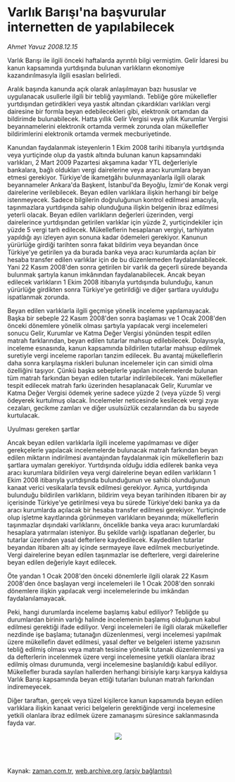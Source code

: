 # Varlık Barışı'na başvurular internetten de yapılabilecek

*Ahmet  Yavuz 2008.12.15*

<td class="columnist-detail">
<p>Varlık Barışı ile ilgili önceki haftalarda ayrıntılı bilgi vermiştim. Gelir İdaresi bu kanun kapsamında yurtdışında bulunan varlıkların ekonomiye kazandırılmasıyla ilgili esasları belirledi.</p>
<p>
<div id="haberMetinDiv">
<p>Aralık başında kanunda açık olarak anlaşılmayan bazı hususlar ve uygulanacak usullerle ilgili bir tebliğ yayımlandı. Tebliğe göre mükellefler yurtdışından getirdikleri veya yastık altından çıkardıkları varlıkları vergi dairesine bir formla beyan edebilecekleri gibi, elektronik ortamdan da bildirimde bulunabilecek. Hatta yıllık Gelir Vergisi veya yıllık Kurumlar Vergisi beyannamelerini elektronik ortamda vermek zorunda olan mükellefler bildirimlerini elektronik ortamda vermek mecburiyetinde. 
<p> Kanundan faydalanmak isteyenlerin 1 Ekim 2008 tarihi itibarıyla yurtdışında veya yurtiçinde olup da yastık altında bulunan kanun kapsamındaki varlıkları, 2 Mart 2009 Pazartesi akşamına kadar YTL değerleriyle bankalara, bağlı oldukları vergi dairelerine veya aracı kurumlara beyan etmesi gerekiyor. Türkiye'de ikametgâhı bulunmayanlarla ilgili olarak beyannameler Ankara'da Başkent, İstanbul'da Beyoğlu, İzmir'de Konak vergi dairelerine verilebilecek. Beyan edilen varlıklara ilişkin herhangi bir belge istenmeyecek. Sadece bilgilerin doğruluğunun kontrol edilmesi amacıyla, taşınmazlara yurtdışında sahip olunduğuna ilişkin belgenin ibraz edilmesi yeterli olacak. Beyan edilen varlıkların değerleri üzerinden, vergi dairelerince yurtdışından getirilen varlıklar için yüzde 2, yurtiçindekiler için yüzde 5 vergi tarh edilecek. Mükelleflerin hesaplanan vergiyi, tarhiyatın yapıldığı ayı izleyen ayın sonuna kadar ödemeleri gerekiyor. Kanunun yürürlüğe girdiği tarihten sonra fakat bildirim veya beyandan önce Türkiye'ye getirilen ya da burada banka veya aracı kurumlarda açılan bir hesaba transfer edilen varlıklar için de bu düzenlemeden faydalanılabilecek. Yani 22 Kasım 2008'den sonra getirilen bir varlık da geçerli sürede beyanda bulunmak şartıyla kanun imkânından faydalanabilecek. Ancak beyan edilecek varlıkların 1 Ekim 2008 itibarıyla yurtdışında bulunduğu, kanun yürürlüğe girdikten sonra Türkiye'ye getirildiği ve diğer şartlara uyulduğu ispatlanmak zorunda. 
<p> Beyan edilen varlıklarla ilgili geçmişe yönelik inceleme yapılamayacak. Başka bir sebeple 22 Kasım 2008'den sonra başlaması ve 1 Ocak 2008'den önceki dönemlere yönelik olması şartıyla yapılacak vergi incelemeleri sonucu Gelir, Kurumlar ve Katma Değer Vergisi yönünden tespit edilen matrah farklarından, beyan edilen tutarlar mahsup edilebilecek. Dolayısıyla, inceleme esnasında, kanun kapsamında bildirilen tutarlar mahsup edilmek suretiyle vergi inceleme raporları tanzim edilecek. Bu avantaj mükelleflerin daha sonra karşılaşma riskleri bulunan incelemeler için can simidi olma özelliğini taşıyor. Çünkü başka sebeplerle yapılan incelemelerde bulunan tüm matrah farkından beyan edilen tutarlar indirilebilecek. Yani mükellefler tespit edilecek matrah farkı üzerinden hesaplanacak Gelir, Kurumlar ve Katma Değer Vergisi ödemek yerine sadece yüzde 2 (veya yüzde 5) vergi ödeyerek kurtulmuş olacak. İncelemeler neticesinde kesilecek vergi zıyaı cezaları, gecikme zamları ve diğer usulsüzlük cezalarından da bu sayede kurtulacak. 
<p>Uyulması gereken şartlar
<p>Ancak beyan edilen varlıklarla ilgili inceleme yapılmaması ve diğer gerekçelerle yapılacak incelemelerde bulunacak matrah farkından beyan edilen miktarın indirilmesi avantajından faydalanmak için mükelleflerin bazı şartlara uymaları gerekiyor. Yurtdışında olduğu iddia edilerek banka veya aracı kurumlara bildirilen veya vergi dairelerine beyan edilen varlıkların 1 Ekim 2008 itibarıyla yurtdışında bulunduğunun ve sahibi olunduğunun kanaat verici vesikalarla tevsik edilmesi gerekiyor. Ayrıca, yurtdışında bulunduğu bildirilen varlıkların, bildirim veya beyan tarihinden itibaren bir ay içerisinde Türkiye'ye getirilmesi veya bu sürede Türkiye'deki banka ya da aracı kurumlarda açılacak bir hesaba transfer edilmesi gerekiyor. Yurtiçinde olup işletme kayıtlarında görünmeyen varlıkların beyanında; mükelleflerin taşınmazlar dışındaki varlıklarını, öncelikle banka veya aracı kurumlardaki hesaplara yatırmaları isteniyor. Bu şekilde varlığı ispatlanan değerler, bu tutarlar üzerinden yasal defterlere kaydedilecek. Kaydedilen tutarlar beyandan itibaren altı ay içinde sermayeye ilave edilmek mecburiyetinde. Vergi dairelerine beyan edilen taşınmazlar ise defterlere, vergi dairelerine beyan edilen değeriyle kayıt edilecek. 
<p> Öte yandan 1 Ocak 2008'den önceki dönemlerle ilgili olarak 22 Kasım 2008'den önce başlayan vergi incelemeleri ile 1 Ocak 2008'den sonraki dönemlere ilişkin yapılacak vergi incelemelerinde bu imkândan faydalanılamayacak.
<p> Peki, hangi durumlarda inceleme başlamış kabul ediliyor? Tebliğde şu durumlardan birinin varlığı halinde incelemenin başlamış olduğunun kabul edilmesi gerektiği ifade ediliyor. Vergi incelemeleri ile ilgili olarak mükellefler nezdinde işe başlama; tutanağın düzenlenmesi, vergi incelemesi yapılmak üzere mükellefin davet edilmesi, yasal defter ve belgeleri isteme yazısının tebliğ edilmiş olması veya matrah tesisine yönelik tutanak düzenlenmesi ya da defterlerin incelenmek üzere vergi incelemesine yetkili olanlara ibraz edilmiş olması durumunda, vergi incelemesine başlanıldığı kabul ediliyor. Mükellefler burada sayılan hallerden herhangi birisiyle karşı karşıya kaldıysa Varlık Barışı kapsamında beyan ettiği tutarları bulunan matrah farkından indiremeyecek. 
<p> Diğer taraftan, gerçek veya tüzel kişilerce kanun kapsamında beyan edilen varlıklara ilişkin kanaat verici belgelerin gerektiğinde vergi incelemesine yetkili olanlara ibraz edilmek üzere zamanaşımı süresince saklanmasında fayda var.
<p>
<p align="center"><img border="0" src="http://web.archive.org/web/20120418022407im_/http://medya.zaman.com.tr/2008/12/15/vergi.gif"/>
</p></p></p></p></p></p></p></p></p></p></div>
</p>


<p><br>
		 </br></p></td>

Kaynak: [zaman.com.tr](http://zaman.com.tr/yazar.do?yazino=770403), [web.archive.org (arşiv bağlantısı)](http://web.archive.org/web/20120418022407/http://www.zaman.com.tr:80/yazar.do?yazino=770403)
